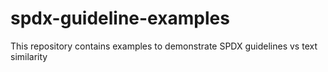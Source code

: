 # spdx-guideline-examples
This repository contains examples to demonstrate SPDX guidelines vs text similarity
